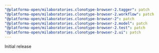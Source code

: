 ```yaml
---
"@platforma-open/milaboratories.clonotype-browser-2.tagger": patch
"@platforma-open/milaboratories.clonotype-browser-2.workflow": patch
"@platforma-open/milaboratories.clonotype-browser-2": patch
"@platforma-open/milaboratories.clonotype-browser-2.model": patch
"@platforma-open/milaboratories.clonotype-browser-2.test": patch
"@platforma-open/milaboratories.clonotype-browser-2.ui": patch
---
```


Initial release
